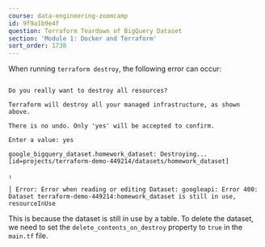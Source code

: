 ```yaml
---
course: data-engineering-zoomcamp
id: 9f9a1b9e4f
question: Terraform Teardown of BigQuery Dataset
section: 'Module 1: Docker and Terraform'
sort_order: 1730
---
```


When running `terraform destroy`, the following error can occur:

```

Do you really want to destroy all resources?

Terraform will destroy all your managed infrastructure, as shown above.

There is no undo. Only 'yes' will be accepted to confirm.

Enter a value: yes

google_bigquery_dataset.homework_dataset: Destroying... [id=projects/terraform-demo-449214/datasets/homework_dataset]

╷

│ Error: Error when reading or editing Dataset: googleapi: Error 400: Dataset terraform-demo-449214:homework_dataset is still in use, resourceInUse

```

This is because the dataset is still in use by a table. To delete the dataset, we need to set the `delete_contents_on_destroy` property to `true` in the `main.tf` file.

